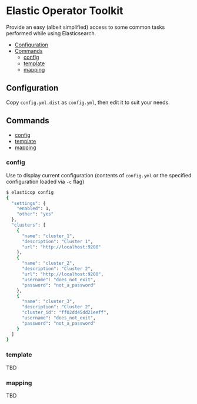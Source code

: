 # Elastic Operator Toolkit

Provide an easy (albeit simplified) access to some common tasks performed while using Elasticsearch.

- [Configuration](#configuration)
- [Commands](#commands)
  - [config](#config)
  - [template](#template)
  - [mapping](#mapping)

## Configuration

Copy `config.yml.dist` as `config.yml`, then edit it to suit your needs.

## Commands

- [config](#config)
- [template](#template)
- [mapping](#mapping)

### config

Use to display current configuration (contents of `config.yml` or the specified configuration loaded via `-c` flag)

```bash
$ elasticop config
{
  "settings": {
    "enabled": 1,
    "other": "yes"
  },
  "clusters": [
    {
      "name": "cluster_1",
      "description": "Cluster 1",
      "url": "http://localhost:9200"
    },
    {
      "name": "cluster_2",
      "description": "Cluster 2",
      "url": "http://localhost:9200",
      "username": "does_not_exit",
      "password": "not_a_password"
    },
    {
      "name": "cluster_3",
      "description": "Cluster 2",
      "cluster_id": "ff02dd45dd21eeff",
      "username": "does_not_exit",
      "password": "not_a_password"
    }
  ]
}
```

### template

TBD

### mapping

TBD
